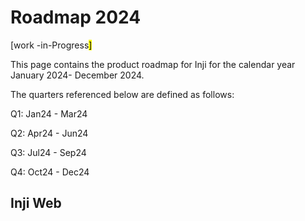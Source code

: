 # Roadmap 2024

\[work -in-Progress<mark style="background-color:yellow;">]</mark>

This page contains the product roadmap for Inji for the calendar year January 2024- December 2024.

The quarters referenced below are defined as follows:

Q1: Jan24 - Mar24

Q2: Apr24 - Jun24

Q3: Jul24 - Sep24

Q4: Oct24 - Dec24

## Inji Web
